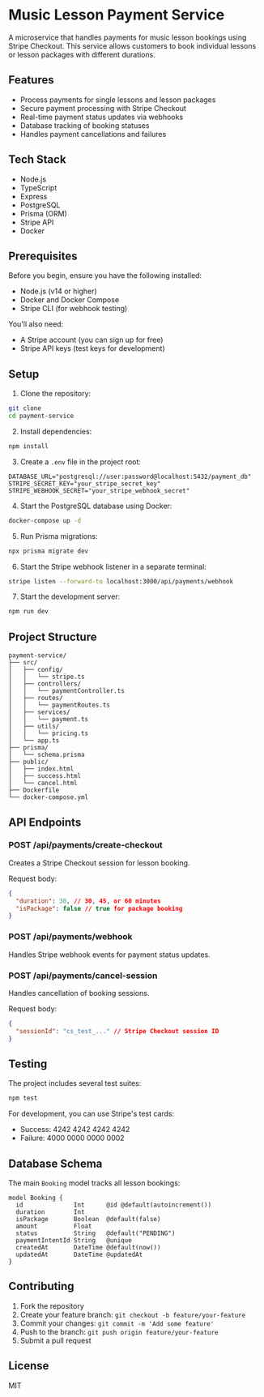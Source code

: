 # Music Lesson Payment Service

A microservice that handles payments for music lesson bookings using Stripe Checkout. This service allows customers to book individual lessons or lesson packages with different durations.

## Features

- Process payments for single lessons and lesson packages
- Secure payment processing with Stripe Checkout
- Real-time payment status updates via webhooks
- Database tracking of booking statuses
- Handles payment cancellations and failures

## Tech Stack

- Node.js
- TypeScript
- Express
- PostgreSQL
- Prisma (ORM)
- Stripe API
- Docker

## Prerequisites

Before you begin, ensure you have the following installed:
- Node.js (v14 or higher)
- Docker and Docker Compose
- Stripe CLI (for webhook testing)

You'll also need:
- A Stripe account (you can sign up for free)
- Stripe API keys (test keys for development)

## Setup

1. Clone the repository:
```bash
git clone 
cd payment-service
```

2. Install dependencies:
```bash
npm install
```

3. Create a `.env` file in the project root:
```env
DATABASE_URL="postgresql://user:password@localhost:5432/payment_db"
STRIPE_SECRET_KEY="your_stripe_secret_key"
STRIPE_WEBHOOK_SECRET="your_stripe_webhook_secret"
```

4. Start the PostgreSQL database using Docker:
```bash
docker-compose up -d
```

5. Run Prisma migrations:
```bash
npx prisma migrate dev
```

6. Start the Stripe webhook listener in a separate terminal:
```bash
stripe listen --forward-to localhost:3000/api/payments/webhook
```

7. Start the development server:
```bash
npm run dev
```

## Project Structure
```
payment-service/
├── src/
│   ├── config/
│   │   └── stripe.ts
│   ├── controllers/
│   │   └── paymentController.ts
│   ├── routes/
│   │   └── paymentRoutes.ts
│   ├── services/
│   │   └── payment.ts
│   ├── utils/
│   │   └── pricing.ts
│   └── app.ts
├── prisma/
│   └── schema.prisma
├── public/
│   ├── index.html
│   ├── success.html
│   └── cancel.html
├── Dockerfile
└── docker-compose.yml
```

## API Endpoints

### POST /api/payments/create-checkout
Creates a Stripe Checkout session for lesson booking.

Request body:
```json
{
  "duration": 30, // 30, 45, or 60 minutes
  "isPackage": false // true for package booking
}
```

### POST /api/payments/webhook
Handles Stripe webhook events for payment status updates.

### POST /api/payments/cancel-session
Handles cancellation of booking sessions.

Request body:
```json
{
  "sessionId": "cs_test_..." // Stripe Checkout session ID
}
```

## Testing
The project includes several test suites:
```bash
npm test
```

For development, you can use Stripe's test cards:
* Success: 4242 4242 4242 4242
* Failure: 4000 0000 0000 0002

## Database Schema
The main `Booking` model tracks all lesson bookings:

```prisma
model Booking {
  id              Int      @id @default(autoincrement())
  duration        Int
  isPackage       Boolean  @default(false)
  amount          Float
  status          String   @default("PENDING")
  paymentIntentId String   @unique
  createdAt       DateTime @default(now())
  updatedAt       DateTime @updatedAt
}
```

## Contributing
1. Fork the repository
2. Create your feature branch: `git checkout -b feature/your-feature`
3. Commit your changes: `git commit -m 'Add some feature'`
4. Push to the branch: `git push origin feature/your-feature`
5. Submit a pull request

## License
MIT